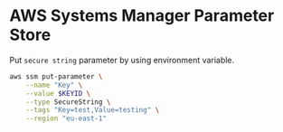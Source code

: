 # AWS Systems Manager Parameter Store

Put `secure string` parameter by using environment variable.

```bash
aws ssm put-parameter \
    --name "Key" \
    --value $KEYID \
    --type SecureString \
    --tags "Key=test,Value=testing" \
    --region "eu-east-1"
```